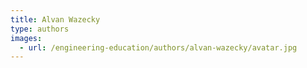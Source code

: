```yaml
---
title: Alvan Wazecky
type: authors
images:
  - url: /engineering-education/authors/alvan-wazecky/avatar.jpg 
---
```

